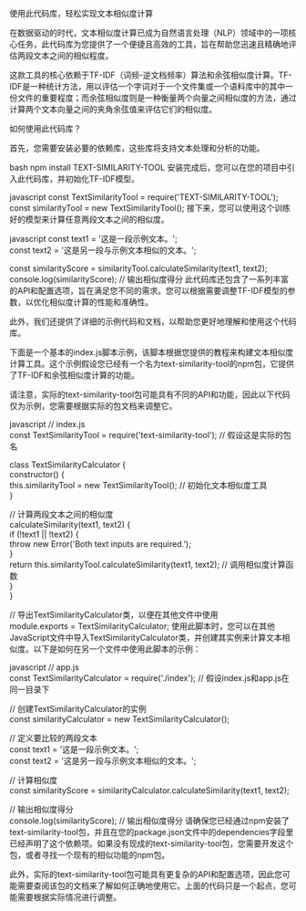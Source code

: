 使用此代码库，轻松实现文本相似度计算

在数据驱动的时代，文本相似度计算已成为自然语言处理（NLP）领域中的一项核心任务，此代码库为您提供了一个便捷且高效的工具，旨在帮助您迅速且精确地评估两段文本之间的相似程度。

这款工具的核心依赖于TF-IDF（词频-逆文档频率）算法和余弦相似度计算。TF-IDF是一种统计方法，用以评估一个字词对于一个文件集或一个语料库中的其中一份文件的重要程度；而余弦相似度则是一种衡量两个向量之间相似度的方法，通过计算两个文本向量之间的夹角余弦值来评估它们的相似度。

如何使用此代码库？

首先，您需要安装必要的依赖库，这些库将支持文本处理和分析的功能。

bash
npm install TEXT-SIMILARITY-TOOL
安装完成后，您可以在您的项目中引入此代码库，并初始化TF-IDF模型。

javascript
const TextSimilarityTool = require('TEXT-SIMILARITY-TOOL');  
const similarityTool = new TextSimilarityTool();
接下来，您可以使用这个训练好的模型来计算任意两段文本之间的相似度。

javascript
const text1 = '这是一段示例文本。';  
const text2 = '这是另一段与示例文本相似的文本。';  
  
const similarityScore = similarityTool.calculateSimilarity(text1, text2);  
console.log(similarityScore); // 输出相似度得分
此代码库还包含了一系列丰富的API和配置选项，旨在满足您不同的需求。您可以根据需要调整TF-IDF模型的参数，以优化相似度计算的性能和准确性。

此外，我们还提供了详细的示例代码和文档，以帮助您更好地理解和使用这个代码库。

下面是一个基本的index.js脚本示例，该脚本根据您提供的教程来构建文本相似度计算工具。这个示例假设您已经有一个名为text-similarity-tool的npm包，它提供了TF-IDF和余弦相似度计算的功能。

请注意，实际的text-similarity-tool包可能具有不同的API和功能，因此以下代码仅为示例，您需要根据实际的包文档来调整它。

javascript
// index.js  
const TextSimilarityTool = require('text-similarity-tool'); // 假设这是实际的包名  
  
class TextSimilarityCalculator {  
  constructor() {  
    this.similarityTool = new TextSimilarityTool(); // 初始化文本相似度工具  
  }  
  
  // 计算两段文本之间的相似度  
  calculateSimilarity(text1, text2) {  
    if (!text1 || !text2) {  
      throw new Error('Both text inputs are required.');  
    }  
    return this.similarityTool.calculateSimilarity(text1, text2); // 调用相似度计算函数  
  }  
}  
  
// 导出TextSimilarityCalculator类，以便在其他文件中使用  
module.exports = TextSimilarityCalculator;
使用此脚本时，您可以在其他JavaScript文件中导入TextSimilarityCalculator类，并创建其实例来计算文本相似度。以下是如何在另一个文件中使用此脚本的示例：

javascript
// app.js  
const TextSimilarityCalculator = require('./index'); // 假设index.js和app.js在同一目录下  
  
// 创建TextSimilarityCalculator的实例  
const similarityCalculator = new TextSimilarityCalculator();  
  
// 定义要比较的两段文本  
const text1 = '这是一段示例文本。';  
const text2 = '这是另一段与示例文本相似的文本。';  
  
// 计算相似度  
const similarityScore = similarityCalculator.calculateSimilarity(text1, text2);  
  
// 输出相似度得分  
console.log(similarityScore); // 输出相似度得分
请确保您已经通过npm安装了text-similarity-tool包，并且在您的package.json文件中的dependencies字段里已经声明了这个依赖项。如果没有现成的text-similarity-tool包，您需要开发这个包，或者寻找一个现有的相似功能的npm包。

此外，实际的text-similarity-tool包可能具有更复杂的API和配置选项，因此您可能需要查阅该包的文档来了解如何正确地使用它。上面的代码只是一个起点，您可能需要根据实际情况进行调整。
